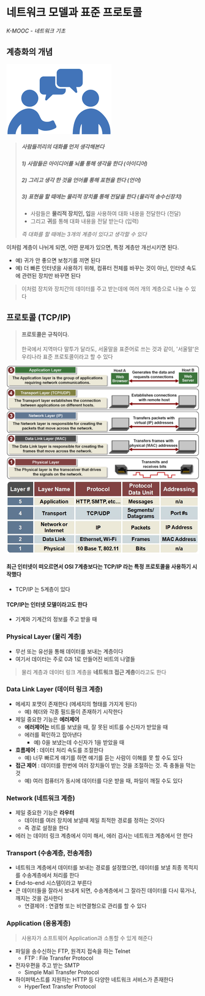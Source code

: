 # 네트워크 모델과 표준 프로토콜

*K-MOOC - 네트워크 기초*



## 계층화의 개념

![communication](2_네트워크_모델과_표준_프로토콜.assets/communication.png)

> ##### 사람들끼리의 대화를 먼저 생각해본다
>
> ##### 1) 사람들은 아이디어를 뇌를 통해 생각을 한다 (아이디어)
>
> ##### 2) 그리고 생각 한 것을 언어를 통해 표현을 한다 (언어)
>
> ##### 3) 표현을 할 때에는 물리적 장치를 통해 전달을 한다 (물리적 송수신장치)
>
> - 사람들은 **물리적 장치인, 입**을 사용하여 대화 내용을 전달한다 (전달)
> - 그리고  **귀**를 통해 대화 내용을 전달 받는다 (입력)
>
> *즉 대화를 할 때에는 3개의 계층이 있다고 생각할 수 있다*



이처럼 계층이 나뉘게 되면, 어떤 문제가 있으면, 특정 계층만 개선시키면 된다.

- 예) 귀가 안 좋으면 보청기를 끼면 된다
- 예) 더 빠른 인터넷을 사용하기 위해, 컴퓨터 전체를 바꾸는 것이 아닌, 인터넷 속도에 관련된 장치만 바꾸면 된다



> 이처럼 장치와 장치간의 데이터를 주고 받는데에 여러 개의 계층으로 나눌 수 있다



## 프로토콜 (TCP/IP)

> #### 프로토콜은 규칙이다. 
>
> 한국에서 지역마다 말투가 달라도, 서울말을 표준어로 쓰는 것과 같이, '서울말'은 우리나라 표준 프로토콜이라고 할 수 있다



<img src="2_네트워크_모델과_표준_프로토콜.assets/tcpip_5_layer_overview.png" alt="tcpip_5_layer_overview" style="zoom: 50%;" />



<img src="2_네트워크_모델과_표준_프로토콜.assets/tcpip_table.jpg" alt="tcpip_table" style="zoom: 67%;" />



#### 최근 인터넷이 떠오르면서 OSI 7계층보다는 TCP/IP 라는 특정 프로토콜을 사용하기 시작했다

- TCP/IP 는 5계층이 있다

#### TCP/IP는 인터넷 모델이라고도 한다

- 기계와 기계간의 정보를 주고 받을 때



### Physical Layer (물리 계층)

- 무선 또는 유선을 통해 데이터를 보내는 계층이다
- 여기서 데이터는 주로 0과 1로 만들어진 비트의 나열들



> 물리 계층과 데이터 링크 계층을 **네트워크 접근 계층**이라고도 한다



### Data Link Layer (데이터 링크 계층)

- 메세지 포맷이 존재한다 (메세지의 형태를 가지게 된다)
  - 예) 헤더와 각종 필드들이 존재하기 시작한다
- 제일 중요한 기능은 **에러제어**
  - **에러제어는** 비트를 보냈을 때, 잘 못된 비트를 수신자가 받았을 때
  - 에러를 확인하고 잡아낸다
    - 예) 0을 보냈는데 수신자가 1을 받았을 때
- **흐름제어** : 데이터 처리 속도를 조절한다
  - 예) 너무 빠르게 얘기를 하면 얘기를 듣는 사람이 이해를 못 할 수도 있다 
- **접근 제어** : 데이터를 한번에 여러 장치들이 받는 것을 조절하는 것. 즉 충돌을 막는 것
  - 예) 여러 컴퓨터가 동시에 데이터를 다운 받을 때, 파일이 깨질 수도 있다



### Network (네트워크 계층)

- 제일 중요한 기능은 **라우터**
  - 데이터를 여러 장치에 보낼때 제일 최적한 경로를 정하는 것이다
  - 즉 경로 설정을 한다
- 에러 는 데이터 링크 계층에서 이미 해서, 에러 검사는 네트워크 계층에서 안 한다



### Transport (수송계층, 전송계층)

- 네트워크 계층에서 데이터를 보내는 경로를 설정했으면, 데이터를 보낼 최종 목적지를 수송계층에서 처리를 한다
- End-to-end 시스템이라고 부른다
- 큰 데이터들을 잘라서 보내게 되면, 수송계층에서 그 잘라진 데이터를 다시 묶거나, 깨지는 것을 검사한다
  - 연결제어 : 연결형 또는 비연결형으로 관리를 할 수 있다



### Application (응용계층)

> 사용자가 소프트웨어 Application과 소통할 수 있게 해준다

- 파일을 송수신하는 FTP, 원격지 접속을 하는 Telnet
  - FTP : File Transfer Protocol
- 전자우편을 주고 받는 SMTP
  - Simple Mail Transfer Protocol
- 하이퍼텍스트를 지원하는 HTTP 등 다양한 네트워크 서비스가 존재한다
  - HyperText Transfer Protocol

